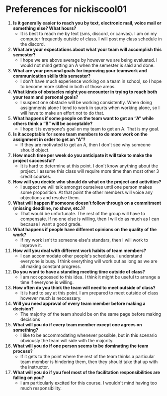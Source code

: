 # Preferences for nickiscool01

1. __Is it generally easier to reach you by text, electronic mail, voice mail or something else?  What hours?__ 
   * It is best to reach me by text (sms, discord, or canvas). I am on my computer frequently outside of class. I will post my class schedule in the discord.
1. __What are your expectations about what your team will accomplish this semester?__ 
   * I hope we are above average by however we are being evaluated. I would not mind getting an A when the semester is said and done. 
1. __What are your personal goals for improving your teamwork and communication skills this semester?__ 
   * I don't have much experience working on a team in school, so I hope to become more skilled in both of those areas. 
1. __What kinds of obstacles might you encounter in trying to reach both your team and personal goals?__ 
   * I suspect one obstacle will be working consistently. When doing assignments alone I tend to work in spurts when working alone, so I will have to make an effort not to do that.
1. __What happens if some people on the team want to get an “A” while others think a “B” will be acceptable?__ 
   * I hope it is everyone's goal on my team to get an A. That is my goal.
1. __Is it acceptable for some team members to do more work on the assignment in order to get an “A”?__ 
   * If they are motivated to get an A, then I don't see why someone should object.
1. __How much time per week do you anticipate it will take to make the project successful?__ 
   * It is hard to determine at this point. I don't know anything about the project. I assume this class will require more time than most other 3 credit courses. 
1. __How will you decide who should do what on the project and activities?__ 
   * I suspect we will talk amongst ourselves until one person makes some proposition. At that point the other members will voice any objections and resolve them.
1. __What will happen if someone doesn’t follow through on a commitment (missing deadline, no show, etc.)?__ 
   * That would be unfortunate. The rest of the group will have to compensate. If no one else is willing, then I will do as much as I can because I want a good grade.
1. __What happens if people have different opinions on the quality of the work?__ 
   * If my work isn't to someone else's standars, then I will work to improve it. 
1. __How will you deal with different work habits of team members?__ 
   * I can accommodate other people's schedules. I understand everyone is busy. I think everything will work out as long as we are all making constant progress. 
1. __Do you want to have a standing meeting time outside of class?__ 
   * I am not oppossed to this idea. I think it might be useful to arrange a time if everyone is willing.
1. __How often do you think the team will need to meet outside of class?__ 
   * It is hard to say at this point. I am prepared to meet outside of class however much is neccessary.
1. __Will you need approval of every team member before making a decision?__ 
   * The majority of the team should be on the same page before making decisions
1. __What will you do if every team member except one agrees on something?__ 
   * I like to be accommodating whenever possible, but in this scenario obviously the team will side with the majority.
1. __What will you do if one person seems to be dominating the team process?__ 
   * If it gets to the point where the rest of the team thinks a particular team member is hindering them, then they should take that up with the instructor. 
1. __What will you do if you feel most of the facilitation responsibilities are falling on you?__ 
   * I am particularly excited for this course. I wouldn't mind having too much responsibility. 


